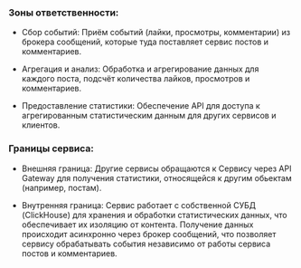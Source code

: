 ### Зоны ответственности:
- Сбор событий:
Приём событий (лайки, просмотры, комментарии) из брокера сообщений, которые туда поставляет сервис постов и комментариев.

- Агрегация и анализ:
Обработка и агрегирование данных для каждого поста, подсчёт количества лайков, просмотров и комментариев.

- Предоставление статистики:
Обеспечение API для доступа к агрегированным статистическим данным для других сервисов и клиентов.

### Границы сервиса:
- Внешняя граница:
Другие сервисы обращаются к Сервису через API Gateway для получения статистики, относящейся к другим обьектам (например, постам).

- Внутренняя граница:
Сервис работает с собственной СУБД (ClickHouse) для хранения и обработки статистических данных, что обеспечивает их изоляцию от контента. Получение данных происходит асинхронно через брокер сообщений, что позволяет сервису обрабатывать события независимо от работы сервиса постов и комментариев.